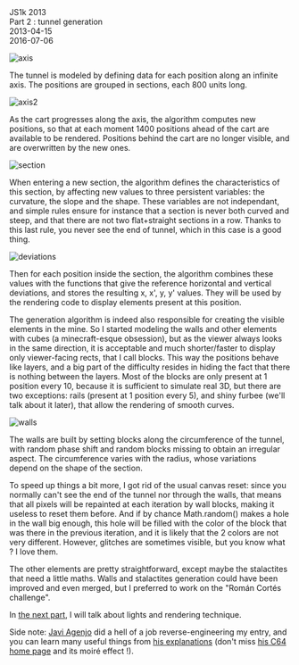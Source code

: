 <div class="series">JS1k 2013</div>
<div class="title">Part 2 : tunnel generation</div>
<div class="pubdate">2013-04-15</div>
<div class="lastmodifdate">2016-07-06</div>

![axis](//ehouais.net/blog/wp-content/uploads/2013/04/axis.png "axis")

The tunnel is modeled by defining data for each position along an infinite axis. The positions are grouped in sections, each 800 units long.

![axis2](//ehouais.net/blog/wp-content/uploads/2013/04/axis2.png "axis2")

As the cart progresses along the axis, the algorithm computes new positions, so that at each moment 1400 positions ahead of the cart are available to be rendered. Positions behind the cart are no longer visible, and are overwritten by the new ones.

![section](//ehouais.net/blog/wp-content/uploads/2013/04/section.png "section")

When entering a new section, the algorithm defines the characteristics of this section, by affecting new values to three persistent variables: the curvature, the slope and the shape. These variables are not independant, and simple rules ensure for instance that a section is never both curved and steep, and that there are not two flat+straight sections in a row. Thanks to this last rule, you never see the end of tunnel, which in this case is a good thing.</p>

![deviations](//ehouais.net/blog/wp-content/uploads/2013/04/deviations.png "deviations")

Then for each position inside the section, the algorithm combines these values with the functions that give the reference horizontal and vertical deviations, and stores the resulting x, x', y, y' values. They will be used by the rendering code to display elements present at this position.

The generation algorithm is indeed also responsible for creating the visible elements in the mine. So I started modeling the walls and other elements with cubes (a minecraft-esque obsession), but as the viewer always looks in the same direction, it is acceptable and much shorter/faster to display only viewer-facing rects, that I call blocks. This way the positions behave like layers, and a big part of the difficulty resides in hiding the fact that there is nothing between the layers. Most of the blocks are only present at 1 position every 10, because it is sufficient to simulate real 3D, but there are two exceptions: rails (present at 1 position every 5), and shiny furbee (we'll talk about it later), that allow the rendering of smooth curves.

![walls](//ehouais.net/blog/wp-content/uploads/2013/04/walls.png "walls")

The walls are built by setting blocks along the circumference of the tunnel, with random phase shift and random blocks missing to obtain an irregular aspect. The circumference varies with the radius, whose variations depend on the shape of the section.

To speed up things a bit more, I got rid of the usual canvas reset: since you normally can't see the end of the tunnel nor through the walls, that means that all pixels will be repainted at each iteration by wall blocks, making it useless to reset them before. And if by chance Math.random() makes a hole in the wall big enough, this hole will be filled with the color of the block that was there in the previous iteration, and it is likely that the 2 colors are not very different. However, glitches are sometimes visible, but you know what ? I love them.</p>

The other elements are pretty straightforward, except maybe the stalactites that need a little maths. Walls and stalactites generation could have been improved and even merged, but I preferred to work on the "Román Cortés challenge".

In [the next part](/2013/04/js1k-2013-part-3-rendering "js1k 2013 (part 3) : rendering"), I will talk about lights and rendering technique.

Side note: [Javi Agenjo](//www.tamats.com/blog "Javi Argenjo") did a hell of a job reverse-engineering my entry, and you can learn many useful things from [his explanations](//www.tamats.com/blog/?p=431) (don't miss [his C64 home page](//www.tamats.com "//www.tamats.com") and its moiré effect !).
